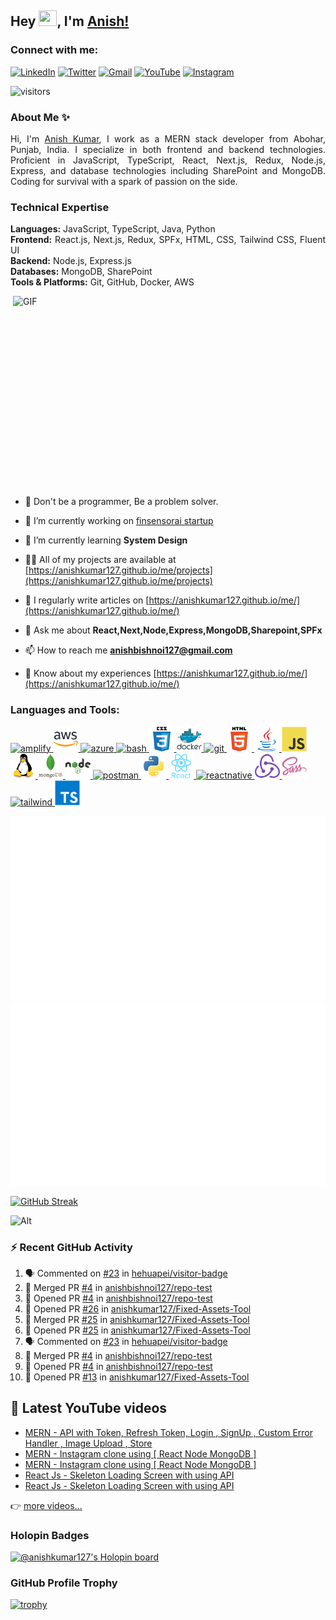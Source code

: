 ## Hey <img src="https://github.com/TheDudeThatCode/TheDudeThatCode/blob/master/Assets/Hi.gif" width="29px" height="25px">, I'm [Anish!](https://github.com/anishkumar127) 
### Connect with me:

<!-- <a href="https://www.linkedin.com/in/anishkumar29/">
  <img align="left" width="24px" src="https://cdn.jsdelivr.net/npm/simple-icons@v3/icons/linkedin.svg"  />
</a>
<a href="https://twitter.com/anishbishnoixD">
  <img align="left" width="26px" src="https://cdn.jsdelivr.net/npm/simple-icons@v3/icons/twitter.svg" />
</a>
<a href="mailto:anishbishnoi127@gmail.com">
  <img align="left" width="26px" src="https://cdn.jsdelivr.net/npm/simple-icons@v3/icons/gmail.svg" />
</a>
<a href="https://www.youtube.com/channel/UCWy3HY8xhhCU37FS8t9m9kA">
  <img align="left" width="26px" src="https://cdn.jsdelivr.net/npm/simple-icons@v3/icons/youtube.svg" />
</a>
<a href="https://www.instagram.com/anishbishnoi29">
<img align="left" alt="anish | Instagram" width="26px" src="https://cdn.jsdelivr.net/npm/simple-icons@v3/icons/instagram.svg" />
</a> -->
<!-- Social Media Links -->
[![LinkedIn](https://img.shields.io/badge/LinkedIn-0A66C2?style=for-the-badge&logo=linkedin&logoColor=white)](https://www.linkedin.com/in/anishkumar29/)
[![Twitter](https://img.shields.io/badge/Twitter-1DA1F2?style=for-the-badge&logo=twitter&logoColor=white)](https://twitter.com/anishbishnoixD)
[![Gmail](https://img.shields.io/badge/Gmail-D14836?style=for-the-badge&logo=gmail&logoColor=white)](mailto:anishbishnoi127@gmail.com)
[![YouTube](https://img.shields.io/badge/YouTube-FF0000?style=for-the-badge&logo=youtube&logoColor=white)](https://www.youtube.com/channel/UCWy3HY8xhhCU37FS8t9m9kA)
[![Instagram](https://img.shields.io/badge/Instagram-E4405F?style=for-the-badge&logo=instagram&logoColor=white)](https://www.instagram.com/anishbishnoi29)


![visitors](https://visitor-badge.laobi.icu/badge?page_id=anishkumar127.anishkumar127)
<br/>


### About Me ✨

<div align="justify">

Hi, I'm [Anish Kumar](https://www.linkedin.com/in/anishkumar29/), I work as a MERN stack developer from Abohar, Punjab, India. I specialize in both frontend and backend technologies. Proficient in JavaScript, TypeScript, React, Next.js, Redux, Node.js, Express, and database technologies including SharePoint and MongoDB. Coding for survival with a spark of passion on the side.

### Technical Expertise

**Languages:** JavaScript, TypeScript, Java, Python  
**Frontend:** React.js, Next.js, Redux, SPFx, HTML, CSS, Tailwind CSS, Fluent UI  
**Backend:** Node.js, Express.js  
**Databases:** MongoDB, SharePoint  
**Tools & Platforms:** Git, GitHub, Docker, AWS

</div>



 [ <img align="right" alt="GIF" src="https://github.com/abhisheknaiidu/abhisheknaiidu/blob/master/code.gif?raw=true" width="500" height="320"/>](https://github.com/anishkumar127)

- 🦋 Don't be a programmer, Be a problem solver.

- 🔭 I’m currently working on [finsensorai startup](https://anishkumar127.github.io/me/projects)

- 🌱 I’m currently learning **System Design**

- 👨‍💻 All of my projects are available at [https://anishkumar127.github.io/me/projects](https://anishkumar127.github.io/me/projects)

- 📝 I regularly write articles on [https://anishkumar127.github.io/me/](https://anishkumar127.github.io/me/)

- 💬 Ask me about **React,Next,Node,Express,MongoDB,Sharepoint,SPFx**

- 📫 How to reach me **anishbishnoi127@gmail.com**

- 📄 Know about my experiences [https://anishkumar127.github.io/me/](https://anishkumar127.github.io/me/)


<h3 align="left">Languages and Tools:</h3>
<p align="left"> <a href="https://aws.amazon.com/amplify/" target="_blank" rel="noreferrer"> <img src="https://docs.amplify.aws/assets/logo-dark.svg" alt="amplify" width="40" height="40"/> </a> <a href="https://aws.amazon.com" target="_blank" rel="noreferrer"> <img src="https://raw.githubusercontent.com/devicons/devicon/master/icons/amazonwebservices/amazonwebservices-original-wordmark.svg" alt="aws" width="40" height="40"/> </a> <a href="https://azure.microsoft.com/en-in/" target="_blank" rel="noreferrer"> <img src="https://www.vectorlogo.zone/logos/microsoft_azure/microsoft_azure-icon.svg" alt="azure" width="40" height="40"/> </a> <a href="https://www.gnu.org/software/bash/" target="_blank" rel="noreferrer"> <img src="https://www.vectorlogo.zone/logos/gnu_bash/gnu_bash-icon.svg" alt="bash" width="40" height="40"/> </a> <a href="https://www.w3schools.com/css/" target="_blank" rel="noreferrer"> <img src="https://raw.githubusercontent.com/devicons/devicon/master/icons/css3/css3-original-wordmark.svg" alt="css3" width="40" height="40"/> </a> <a href="https://www.docker.com/" target="_blank" rel="noreferrer"> <img src="https://raw.githubusercontent.com/devicons/devicon/master/icons/docker/docker-original-wordmark.svg" alt="docker" width="40" height="40"/> </a> <a href="https://git-scm.com/" target="_blank" rel="noreferrer"> <img src="https://www.vectorlogo.zone/logos/git-scm/git-scm-icon.svg" alt="git" width="40" height="40"/> </a> <a href="https://www.w3.org/html/" target="_blank" rel="noreferrer"> <img src="https://raw.githubusercontent.com/devicons/devicon/master/icons/html5/html5-original-wordmark.svg" alt="html5" width="40" height="40"/> </a> <a href="https://www.java.com" target="_blank" rel="noreferrer"> <img src="https://raw.githubusercontent.com/devicons/devicon/master/icons/java/java-original.svg" alt="java" width="40" height="40"/> </a> <a href="https://developer.mozilla.org/en-US/docs/Web/JavaScript" target="_blank" rel="noreferrer"> <img src="https://raw.githubusercontent.com/devicons/devicon/master/icons/javascript/javascript-original.svg" alt="javascript" width="40" height="40"/> </a> <a href="https://www.linux.org/" target="_blank" rel="noreferrer"> <img src="https://raw.githubusercontent.com/devicons/devicon/master/icons/linux/linux-original.svg" alt="linux" width="40" height="40"/> </a> <a href="https://www.mongodb.com/" target="_blank" rel="noreferrer"> <img src="https://raw.githubusercontent.com/devicons/devicon/master/icons/mongodb/mongodb-original-wordmark.svg" alt="mongodb" width="40" height="40"/> </a> <a href="https://nodejs.org" target="_blank" rel="noreferrer"> <img src="https://raw.githubusercontent.com/devicons/devicon/master/icons/nodejs/nodejs-original-wordmark.svg" alt="nodejs" width="40" height="40"/> </a> <a href="https://postman.com" target="_blank" rel="noreferrer"> <img src="https://www.vectorlogo.zone/logos/getpostman/getpostman-icon.svg" alt="postman" width="40" height="40"/> </a> <a href="https://www.python.org" target="_blank" rel="noreferrer"> <img src="https://raw.githubusercontent.com/devicons/devicon/master/icons/python/python-original.svg" alt="python" width="40" height="40"/> </a> <a href="https://reactjs.org/" target="_blank" rel="noreferrer"> <img src="https://raw.githubusercontent.com/devicons/devicon/master/icons/react/react-original-wordmark.svg" alt="react" width="40" height="40"/> </a> <a href="https://reactnative.dev/" target="_blank" rel="noreferrer"> <img src="https://reactnative.dev/img/header_logo.svg" alt="reactnative" width="40" height="40"/> </a> <a href="https://redux.js.org" target="_blank" rel="noreferrer"> <img src="https://raw.githubusercontent.com/devicons/devicon/master/icons/redux/redux-original.svg" alt="redux" width="40" height="40"/> </a> <a href="https://sass-lang.com" target="_blank" rel="noreferrer"> <img src="https://raw.githubusercontent.com/devicons/devicon/master/icons/sass/sass-original.svg" alt="sass" width="40" height="40"/> </a> <a href="https://tailwindcss.com/" target="_blank" rel="noreferrer"> <img src="https://www.vectorlogo.zone/logos/tailwindcss/tailwindcss-icon.svg" alt="tailwind" width="40" height="40"/> </a> <a href="https://www.typescriptlang.org/" target="_blank" rel="noreferrer"> <img src="https://raw.githubusercontent.com/devicons/devicon/master/icons/typescript/typescript-original.svg" alt="typescript" width="40" height="40"/> </a> </p>

              
 


<!-- 📈 my github stats -->
<!--  commented stats and language old view. -->
<!-- | <a href="https://github.com/anishkumar127/github-readme-stats"><img align="center" src="https://github-readme-stats.vercel.app/api?username=anishkumar127&show_icons=true&include_all_commits=true&theme=buefy&hide_border=true&count_private=true" alt="Anish's github stats" /></a> | <a href="https://github.com/anishkumar127/github-readme-stats"><img align="center" src="https://github-readme-stats.vercel.app/api/top-langs/?username=anishkumar127&layout=compact&theme=buefy&hide_border=true" /></a> | -->
<!-- new view of stats and language  -->

 <!-- ![](https://raw.githubusercontent.com/anishkumar127/github-stats/master/generated/overview.svg) ![](https://raw.githubusercontent.com/anishkumar127/github-stats/master/generated/languages.svg)  -->

<a href="https://github.com/anishkumar127/github-stats-readme">
<img src="https://github.com/anishkumar127/github-stats-readme/blob/main/generated/overview.svg#gh-dark-mode-only" />
<img src="https://github.com/anishkumar127/github-stats-readme/blob/main/generated/languages.svg#gh-dark-mode-only" />
</a>


[![GitHub Streak](https://streak-stats.demolab.com/?user=anishkumar127&theme=material-palenight)](https://git.io/streak-stats)
<!-- </div> -->

![Alt](https://repobeats.axiom.co/api/embed/5e1de6aea3a6842da8a5ca0d8027863490d1f287.svg "Repobeats analytics image")


### ⚡ Recent GitHub Activity

<!--START_SECTION:activity-->
1. 🗣 Commented on [#23](https://github.com/hehuapei/visitor-badge/issues/23#issuecomment-2070180464) in [hehuapei/visitor-badge](https://github.com/hehuapei/visitor-badge)
2. 🎉 Merged PR [#4](https://github.com/anishbishnoi127/repo-test/pull/4) in [anishbishnoi127/repo-test](https://github.com/anishbishnoi127/repo-test)
3. 💪 Opened PR [#4](https://github.com/anishbishnoi127/repo-test/pull/4) in [anishbishnoi127/repo-test](https://github.com/anishbishnoi127/repo-test)
4. 💪 Opened PR [#26](https://github.com/anishkumar127/Fixed-Assets-Tool/pull/26) in [anishkumar127/Fixed-Assets-Tool](https://github.com/anishkumar127/Fixed-Assets-Tool)
5. 🎉 Merged PR [#25](https://github.com/anishkumar127/Fixed-Assets-Tool/pull/25) in [anishkumar127/Fixed-Assets-Tool](https://github.com/anishkumar127/Fixed-Assets-Tool)
6. 💪 Opened PR [#25](https://github.com/anishkumar127/Fixed-Assets-Tool/pull/25) in [anishkumar127/Fixed-Assets-Tool](https://github.com/anishkumar127/Fixed-Assets-Tool)
7. 🗣 Commented on [#23](https://github.com/hehuapei/visitor-badge/issues/23#issuecomment-2070180464) in [hehuapei/visitor-badge](https://github.com/hehuapei/visitor-badge)
8. 🎉 Merged PR [#4](https://github.com/anishbishnoi127/repo-test/pull/4) in [anishbishnoi127/repo-test](https://github.com/anishbishnoi127/repo-test)
9. 💪 Opened PR [#4](https://github.com/anishbishnoi127/repo-test/pull/4) in [anishbishnoi127/repo-test](https://github.com/anishbishnoi127/repo-test)
10. 💪 Opened PR [#13](https://github.com/anishkumar127/Fixed-Assets-Tool/pull/13) in [anishkumar127/Fixed-Assets-Tool](https://github.com/anishkumar127/Fixed-Assets-Tool)
<!--END_SECTION:activity-->


## 🦋 Latest YouTube videos

<!-- YOUTUBE:START -->
- [MERN - API with  Token, Refresh Token, Login , SignUp , Custom Error Handler , Image Upload , Store](https://www.youtube.com/watch?v=mFfG4tEl3pw)
- [MERN - Instagram clone using [ React Node MongoDB ]](https://www.youtube.com/watch?v=BMGVCjMiDyE)
- [MERN - Instagram clone using [ React Node MongoDB ]](https://www.youtube.com/watch?v=jMnzBYsVcM8)
- [React Js - Skeleton Loading Screen with using API](https://www.youtube.com/watch?v=oY0Kp86xx_s)
- [React Js - Skeleton Loading Screen with using API](https://www.youtube.com/watch?v=BSDYiA2l3IE)
<!-- YOUTUBE:END -->

👉 [more videos...](https://www.youtube.com/channel/UCGfqR2ktkSE5xCvyzxkWhcw) 


 <!-- <div>
 <details> 
 <summary>Latest Tweets</summary>

[![github-readme-twitter](https://github-readme-twitter.gazf.vercel.app/api?id=anishbishnoixD&layout=wide)](https://twitter.com/anishbishnoixD)
 </details>

</div> -->






### Holopin Badges

[![@anishkumar127's Holopin board](https://holopin.me/anishkumar127)](https://holopin.io/@anishkumar127)



### GitHub Profile Trophy

[![trophy](https://github-profile-trophy.vercel.app/?username=anishkumar127&theme=nord)](https://github.com/anishkumar127/github-profile-trophy)




<!-- NOTE: Top languages does not indicate my skill level or anything like that. It is just a metric of which languages have been hosted by me on GitHub based on the usage across repositories. There are others which I haven't put up on GitHub. -->